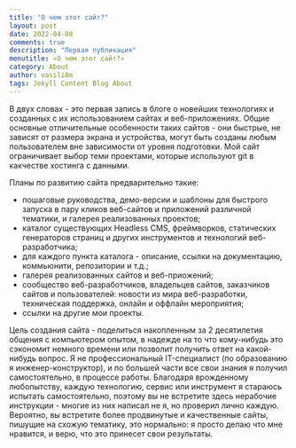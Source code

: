 ```yaml
---
title: "О чем этот сайт?"
layout: post
date: 2022-04-08
comments: true
description: "Первая публикация"
menutitle: «О чем этот сайт?»
category: About
author: vasili8m
tags: Jekyll Content Blog About
---
```

В двух словах - это первая запись в блоге о новейших технологиях и созданных с их использованием сайтах и веб-приложениях. Общие основные отличительные особенности таких сайтов - они быстрые, не зависят от размера экрана и устройства, могут быть созданы любым пользователем вне зависимости от уровня подготовки. Мой сайт ограничивает выбор теми проектами, которые используют git в какчестве хостинга с данными.

Планы по развитию сайта предварительно такие:
- пошаговые руководства, демо-версии и шаблоны для быстрого запуска в пару кликов веб-сайтов и приложений различной тематики, и галерея реализованных проектов;
- каталог существующих Headless CMS, фреймворков, статических генераторов страниц и других инструментов и технологий веб-разработчика; 
- для каждого пункта каталога - описание, ссылки на документацию, коммьюнити, репозитории и т.д.;
- галерея реализованных сайтов и веб-приожений;
- сообщество веб-разработчиков, владельцев сайтов, заказчиков сайтов и пользователей: новости из мира веб-разработки, техническая поддержка, онлайн и оффлайн мероприятия;
- ссылки на другие мои проекты.

Цель создания сайта - поделиться накопленным за 2 десятилетия общения с компьютером опытом, в надежде на то что кому-нибудь это сэкономит немного времени или позволит получить ответ на какой-нибудь вопрос.
Я не профессиональный IT-специалист (по образованию я инженер-конструктор), и по большей части все свои знания я получил самостоятельно, в процессе работы. Благодаря врожденному любопытству, каждую технологию, сервис или инструмент я стараюсь испытать самостоятельно, поэтому вы не встретите здесь нерабочие инструкции - многие из них написал не я, но проверил лично каждую.
Вероятно, вы встретите более продвинутые и качественные сайты, пишущие на схожую тематику, это нормально: я просто делаю что мне нравится, и верю, что это принесет свои результаты.


